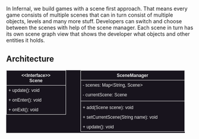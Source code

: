 In Infernal, we build games with a scene first approach. That means every game consists of multiple scenes that can in
turn consist of multiple objects, levels and many more stuff. Developers can switch and choose between the scenes with
help of the scene manager. Each scene in turn has its own scene graph view that shows the developer what objects and
other entities it holds.

## Architecture

![Scene System](../assets/images/diagrams/scene-system.png)